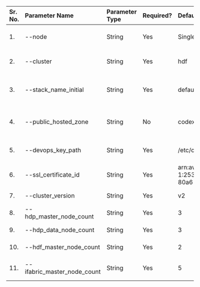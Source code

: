 |  Sr. No.|   Parameter Name        | Parameter Type|  Required? |    Default Value               |      Possible Values           |        Description                      | 
|  :---   |   :---                  |  :---         |  :---      |    :---                        |      :---                      |        :---                             | 
|  1.     |  --node                 |  String       |    Yes     |   Single                       |  - Single<br>- Multi           |  Type of deployment model               | 
|  2.     |  --cluster              |  String       |    Yes     |   hdf                          |  - hdf<br>- hdp<br> - ifabric  |  Type of cluster                        |
|  3.     |  --stack_name_initial   |  String       |    Yes     |   default                      |   Initial with 2 letters only  |  Initial for the cluster                |
|  4.     |  --public_hosted_zone   |  String       |    No      |  codex-ifabric.net             |            NA                  |  hosted zone for accessing environment  |
|  5.     |  --devops_key_path      |  String       |    Yes     |  /etc/codex-ifabric/devops_key |            NA                  |  Devops user key path                   |
|  6.     |  --ssl_certificate_id   |  String       |    Yes     |  arn:aws:acm:eu-west-1:253814510793:certificate/50e265fe-80a6-45fd-96a0-ed82e486d5d3 | NA | SSL Certificate ID |
|  7.     | --cluster_version       |  String       |   Yes      | v2                             |    - v1<br>- v2                | Cluster version                         |
|  8.     | --hdp_master_node_count |  String       |   Yes      | 3                              |    between 1-3                 | hdp master count                        |
|  9.     | --hdp_data_node_count   |  String       |   Yes      | 3                              |    between 1-3                 | hdp data node count                     |
|  10.    | --hdf_master_node_count |  String       |   Yes      | 2                              |    between 1-3                 | hdf master count count                  |
|  11.    | --ifabric_master_node_count  |  String       |   Yes      | 5                              |    between 1-5                 | ifabric master count count          |   
